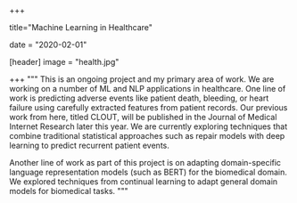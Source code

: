 +++

title="Machine Learning in Healthcare"

date = "2020-02-01"

[header]
image = "health.jpg"

+++
"""
This is an ongoing project and my primary area of work. We are working on a number of ML and NLP applications in healthcare. One line of work is predicting adverse events like patient death, bleeding, or heart failure using carefully extracted features from patient records. Our previous work from here, titled CLOUT, will be published in the Journal of Medical Internet Research later this year. We are currently exploring techniques that combine traditional statistical approaches such as repair models with deep learning to predict recurrent patient events.

Another line of work as part of this project is on adapting domain-specific language representation models (such as BERT) for the biomedical domain. We explored techniques from continual learning to adapt general domain models for biomedical tasks.
"""